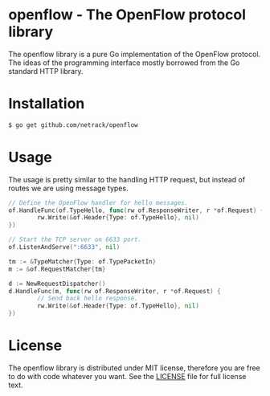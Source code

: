 # openflow - The OpenFlow protocol library

The openflow library is a pure Go implementation of the OpenFlow protocol.
The ideas of the programming interface mostly borrowed from the Go standard
HTTP library.

# Installation

```bash
$ go get github.com/netrack/openflow
```

# Usage

The usage is pretty similar to the handling HTTP request, but instead of routes
we are using message types.

```go
// Define the OpenFlow handler for hello messages.
of.HandleFunc(of.TypeHello, func(rw of.ResponseWriter, r *of.Request) {
        rw.Write(&of.Header{Type: of.TypeHello}, nil)
})

// Start the TCP server on 6633 port.
of.ListenAndServe(":6633", nil)
```

```go
tm := &TypeMatcher{Type: of.TypePacketIn}
m := &of.RequestMatcher{tm}

d := NewRequestDispatcher()
d.HandleFunc(m, func(rw of.ResponseWriter, r *of.Request) {
        // Send back hello response.
        rw.Write(&of.Header{Type: of.TypeHello}, nil)
})
```

# License

The openflow library is distributed under MIT license, therefore you are free
to do with code whatever you want. See the [LICENSE](LICENSE) file for full
license text.
